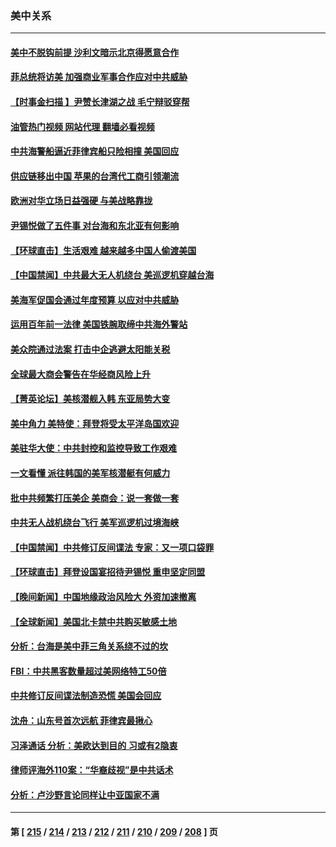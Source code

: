 ### 美中关系
---
#### [美中不脱钩前提 沙利文暗示北京得愿意合作](../../pages/nf1412576/n13984687.md?04302045) 
#### [菲总统将访美 加强商业军事合作应对中共威胁](../../pages/nf1412576/n13984715.md?04302045) 
#### [【时事金扫描 】尹赞长津湖之战 毛宁辩驳穿帮](../../pages/nf1412576/n13984509.md?04302045) 
#### [油管热门视频 网站代理 翻墙必看视频](http://138.2.39.72:81/youtube.html?epic-marker?04302045)
#### [中共海警船逼近菲律宾船只险相撞 美国回应](../../pages/nf1412576/n13984673.md?04302045) 
#### [供应链移出中国 苹果的台湾代工商引领潮流](../../pages/nf1412576/n13984630.md?04302045) 
#### [欧洲对华立场日益强硬 与美战略靠拢](../../pages/nf1412576/n13984408.md?04302045) 
#### [尹锡悦做了五件事 对台海和东北亚有何影响](../../pages/nf1412576/n13983929.md?04302045) 
#### [【环球直击】生活艰难 越来越多中国人偷渡美国](../../pages/nf1412576/n13983981.md?04302045) 
#### [【中国禁闻】中共最大无人机绕台 美巡逻机穿越台海](../../pages/nf1412576/n13983997.md?04302045) 
#### [美海军促国会通过年度预算 以应对中共威胁](../../pages/nf1412576/n13984263.md?04302045) 
#### [运用百年前一法律 美国铁腕取缔中共海外警站](../../pages/nf1412576/n13984014.md?04302045) 
#### [美众院通过法案 打击中企逃避太阳能关税](../../pages/nf1412576/n13983860.md?04302045) 
#### [全球最大商会警告在华经商风险上升](../../pages/nf1412576/n13984050.md?04302045) 
#### [【菁英论坛】美核潜舰入韩 东亚局势大变](../../pages/nf1412576/n13984009.md?04302045) 
#### [美中角力 美特使：拜登将受太平洋岛国欢迎](../../pages/nf1412576/n13983978.md?04302045) 
#### [美驻华大使：中共封控和监控导致工作艰难](../../pages/nf1412576/n13983982.md?04302045) 
#### [一文看懂 派往韩国的美军核潜艇有何威力](../../pages/nf1412576/n13983325.md?04302045) 
#### [批中共频繁打压美企 美商会：说一套做一套](../../pages/nf1412576/n13983961.md?04302045) 
#### [中共无人战机绕台飞行 美军巡逻机过境海峡](../../pages/nf1412576/n13983779.md?04302045) 
#### [【中国禁闻】中共修订反间谍法 专家：又一项口袋罪](../../pages/nf1412576/n13983579.md?04302045) 
#### [【环球直击】拜登设国宴招待尹锡悦 重申坚定同盟](../../pages/nf1412576/n13983578.md?04302045) 
#### [【晚间新闻】中国地缘政治风险大 外资加速撤离](../../pages/nf1412576/n13983577.md?04302045) 
#### [【全球新闻】美国北卡禁中共购买敏感土地](../../pages/nf1412576/n13983035.md?04302045) 
#### [分析：台海是美中菲三角关系绕不过的坎](../../pages/nf1412576/n13981817.md?04302045) 
#### [FBI：中共黑客数量超过美网络特工50倍](../../pages/nf1412576/n13983486.md?04302045) 
#### [中共修订反间谍法制造恐慌 美国会回应](../../pages/nf1412576/n13983122.md?04302045) 
#### [沈舟：山东号首次远航 菲律宾最揪心](../../pages/nf1412576/n13983275.md?04302045) 
#### [习泽通话 分析：美欧达到目的 习或有2隐衷](../../pages/nf1412576/n13982955.md?04302045) 
#### [律师评海外110案：“华裔歧视”是中共话术](../../pages/nf1412576/n13982340.md?04302045) 
#### [分析：卢沙野言论同样让中亚国家不满](../../pages/nf1412576/n13982976.md?04302045) 

---
#### 第 [ [215](./215.md?04302045) / [214](./214.md?04302045) / [213](./213.md?04302045) / [212](./212.md?04302045) / [211](./211.md?04302045) / [210](./210.md?04302045) / [209](./209.md?04302045) / [208](./208.md?04302045) ] 页
